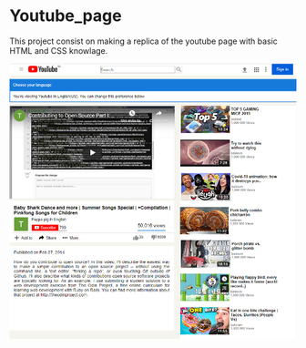 # Youtube_page
This project consist on making a replica of the youtube page with basic HTML and CSS knowlage.

![SCREENSHOT](/images/Screen1.PNG)

